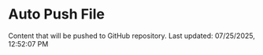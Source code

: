 # Auto Push File

Content that will be pushed to GitHub repository.
Last updated: 07/25/2025, 12:52:07 PM